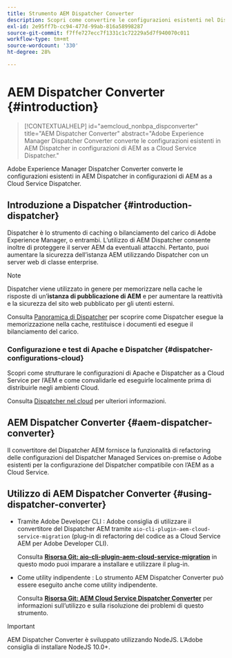 ```yaml
---
title: Strumento AEM Dispatcher Converter
description: Scopri come convertire le configurazioni esistenti nel Dispatcher AEM in configurazioni nel Dispatcher as a Cloud Service AEM.
exl-id: 2e95ff7b-cc94-477d-99ab-816a58998287
source-git-commit: f7ffe727ecc7f1331c1c72229a5d7f940070c011
workflow-type: tm+mt
source-wordcount: '330'
ht-degree: 28%

---
```


# AEM Dispatcher Converter {#introduction}

>[!CONTEXTUALHELP]
>id="aemcloud_nonbpa_dispconverter"
>title="AEM Dispatcher Converter"
>abstract="Adobe Experience Manager Dispatcher Converter converte le configurazioni esistenti in AEM Dispatcher in configurazioni di AEM as a Cloud Service Dispatcher."

Adobe Experience Manager Dispatcher Converter converte le configurazioni esistenti in AEM Dispatcher in configurazioni di AEM as a Cloud Service Dispatcher.

## Introduzione a Dispatcher {#introduction-dispatcher}

Dispatcher è lo strumento di caching o bilanciamento del carico di Adobe Experience Manager, o entrambi. L’utilizzo di AEM Dispatcher consente inoltre di proteggere il server AEM da eventuali attacchi. Pertanto, puoi aumentare la sicurezza dell’istanza AEM utilizzando Dispatcher con un server web di classe enterprise.

>[!NOTE]
>Dispatcher viene utilizzato in genere per memorizzare nella cache le risposte di un’**istanza di pubblicazione di AEM** e per aumentare la reattività e la sicurezza del sito web pubblicato per gli utenti esterni.

Consulta [Panoramica di Dispatcher](https://experienceleague.adobe.com/docs/experience-manager-dispatcher/using/dispatcher.html?lang=it) per scoprire come Dispatcher esegue la memorizzazione nella cache, restituisce i documenti ed esegue il bilanciamento del carico.

### Configurazione e test di Apache e Dispatcher {#dispatcher-configurations-cloud}

Scopri come strutturare le configurazioni di Apache e Dispatcher as a Cloud Service per l’AEM e come convalidarle ed eseguirle localmente prima di distribuirle negli ambienti Cloud.

Consulta [Dispatcher nel cloud](https://experienceleague.adobe.com/docs/experience-manager-cloud-service/content/implementing/content-delivery/disp-overview.html?lang=it) per ulteriori informazioni.

## AEM Dispatcher Converter {#aem-dispatcher-converter}

Il convertitore del Dispatcher AEM fornisce la funzionalità di refactoring delle configurazioni del Dispatcher Managed Services on-premise o Adobe esistenti per la configurazione del Dispatcher compatibile con l’AEM as a Cloud Service.

## Utilizzo di AEM Dispatcher Converter {#using-dispatcher-converter}

* Tramite Adobe Developer CLI : Adobe consiglia di utilizzare il convertitore del Dispatcher AEM tramite `aio-cli-plugin-aem-cloud-service-migration` (plug-in di refactoring del codice as a Cloud Service AEM per Adobe Developer CLI).

  Consulta **[Risorsa Git: aio-cli-plugin-aem-cloud-service-migration](https://github.com/adobe/aio-cli-plugin-aem-cloud-service-migration#introduction)** in questo modo puoi imparare a installare e utilizzare il plug-in.

* Come utility indipendente : Lo strumento AEM Dispatcher Converter può essere eseguito anche come utility indipendente.

  Consulta **[Risorsa Git: AEM Cloud Service Dispatcher Converter](https://github.com/adobe/aem-cloud-service-source-migration/tree/master/packages/dispatcher-converter)** per informazioni sull’utilizzo e sulla risoluzione dei problemi di questo strumento.

>[!IMPORTANT]
>AEM Dispatcher Converter è sviluppato utilizzando NodeJS. L’Adobe consiglia di installare NodeJS 10.0+.
